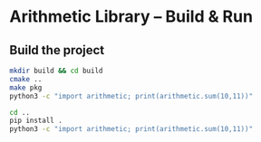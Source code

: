 # Arithmetic Library – Build & Run

## Build the project

```bash
mkdir build && cd build
cmake ..
make pkg
python3 -c "import arithmetic; print(arithmetic.sum(10,11))"

cd ..
pip install .
python3 -c "import arithmetic; print(arithmetic.sum(10,11))"
```
